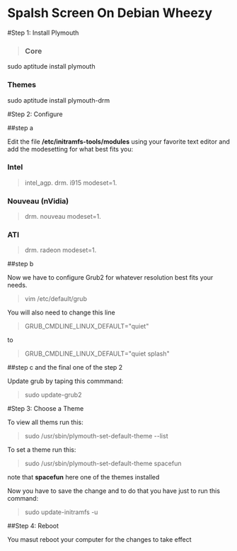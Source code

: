 Spalsh Screen On Debian Wheezy
==============================


#Step 1: Install Plymouth

> ### Core
sudo aptitude install plymouth
### Themes
sudo aptitude install plymouth-drm


#Step 2: Configure

##step a

Edit the file **/etc/initramfs-tools/modules** using your favorite text editor and add the modesetting for what best fits you:

### Intel
> intel_agp.
  drm.
  i915 modeset=1.

### Nouveau (nVidia)
> drm.
  nouveau modeset=1.

### ATI
>  drm.
   radeon modeset=1.


##step b

Now we have to configure Grub2 for whatever resolution best fits your needs.

> vim /etc/default/grub

You will also need to change this line


> GRUB_CMDLINE_LINUX_DEFAULT="quiet"

 to

> GRUB_CMDLINE_LINUX_DEFAULT="quiet splash"

##step c and the final one of the step 2

Update grub by taping this commmand:

> sudo update-grub2

#Step 3: Choose a Theme

To view all thems run this:

> sudo /usr/sbin/plymouth-set-default-theme --list

To set a theme run this:

> sudo /usr/sbin/plymouth-set-default-theme spacefun

note that **spacefun** here one of the themes installed

Now you have to save the change and to do that you have just to run this command:

> sudo update-initramfs -u

##Step 4: Reboot

You masut reboot your computer for the changes to take effect
